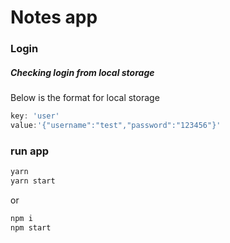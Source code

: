# Notes app

### Login

##### Checking login from local storage

Below is the format for local storage
```js
key: 'user'
value:'{"username":"test","password":"123456"}'
```

### run app
```js
yarn 
yarn start
```
or 
```js
npm i
npm start
```